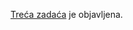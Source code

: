 [Treća zadaća](https://drive.google.com/file/d/0B7lWKZO8hXUGV08xcHdXeExzeEk/view?usp=sharing) je objavljena.
